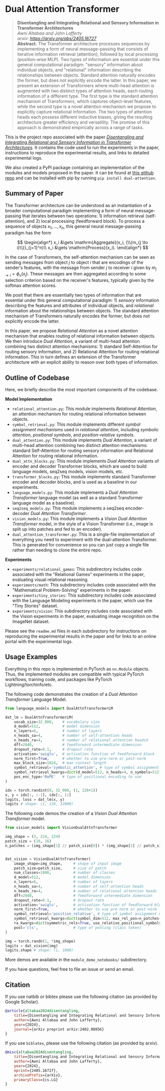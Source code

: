 # Dual Attention Transformer

> **Disentangling and Integrating Relational and Sensory Information in Transformer Architectures**  
> *Awni Altabaa and John Lafferty*  
> *arxiv: https://arxiv.org/abs/2405.16727*  
> **Abstract.** The Transformer architecture processes sequences by implementing a form of neural message-passing that consists of iterative information retrieval (attention), followed by local processing (position-wise MLP). Two types of information are essential under this general computational paradigm: "sensory" information about individual objects, and "relational" information describing the relationships between objects. Standard attention naturally encodes the former, but does not explicitly encode the latter. In this paper, we present an extension of Transformers where multi-head attention is augmented with two distinct types of attention heads, each routing information of a different type. The first type is the standard attention mechanism of Transformers, which captures object-level features, while the second type is a novel attention mechanism we propose to explicitly capture relational information. The two types of attention heads each possess different inductive biases, giving the resulting architecture greater efficiency and versatility. The promise of this approach is demonstrated empirically across a range of tasks.

This is the project repo associated with the paper [*Disentangling and Integrating Relational and Sensory Information in Transformer Architectures*](https://arxiv.org/abs/2405.16727). It contains the code used to run the experiments in the paper, instructions to reproduce the experimental results, and links to detailed experimental logs.

We also created a PyPI package containing an implementation of the modules and models proposed in the paper. It can be found at [this github repo](https://github.com/awni00/dual-attention) and can be installed with pip by running `pip install dual-attention`.

## Summary of Paper

The Transformer architecture can be understood as an instantiation of a broader computational paradigm implementing a form of neural message-passing that iterates between two operations: 1) information retrieval (self-attention), and 2) local processing (feedforward block). To process a sequence of objects $x_1, \ldots, x_n$, this general neural message-passing paradigm has the form

$$
\begin{align*}
x_i &\gets \mathrm{Aggregate}(x_i, {\\{m_{j \to i}\\}}_{j=1}^n)\\
x_i &\gets \mathrm{Process}(x_i).
\end{align*}
$$

In the case of Transformers, the self-attention mechanism can be seen as sending messages from object $j$ to object $i$ that are encodings of the sender's features, with the message from sender $j$ to receiver $i$ given by $m_{j \to i} = \phi_v(x_j)$. These messages are then aggregated according to some selection criterion based on the receiver's features, typically given by the softmax attention scores.

We posit that there are essentially two types of information that are essential under this general computational paradigm: 1) *sensory* information describing the features and attributes of individual objects, and *relational* information about the relationships between objects. The standard attention mechanism of Transformers naturally encodes the former, but does not explicitly encode the latter.

In this paper, we propose *Relational Attention* as a novel attention mechanism that enables routing of relational information between objects. We then introduce *Dual Attention*, a variant of multi-head attention combining two distinct attention mechanisms: 1) standard Self-Attention for routing sensory information, and 2) Relational Attention for routing relational information. This in turn defines an extension of the Transformer architecture with an explicit ability to reason over both types of information.

## Outline of Codebase

Here, we briefly describe the most important components of the codebase.

**Model Implementation**
- `relational_attention.py`: This module implements *Relational Attention*, an attention mechanism for routing relational information between objects.
- `symbol_retrieval.py`: This module implements different *symbol assignment mechanisms* used in *relational attention*, including *symbolic attention*, *positional symbols*, and *position-relative symbols*.
- `dual_attention.py`: This module implements *Dual Attention*, a variant of multi-head attention combining two distinct attention mechanisms: standard Self-Attention for routing sensory information and Relational Attention for routing relational information.
- `dual_attn_blocks.py`: This module implements *Dual Attention* variants of encoder and decoder Transformer blocks, which are used to build language models, seq2seq models, vision models, etc.
- `transformer_blocks.py`: This module implements standard Transformer encoder and decoder blocks, and is used as a baseline in our experiments.
- `language_models.py`: This module implements a *Dual Attention Transformer* language model (as well as a standard Transformer language model as a baseline).
- `seq2seq_models.py`: This module implements a seq2seq encoder-decoder *Dual Attention Transformer*.
- `vision_models.py`: This module implements a *Vision Dual Attention Transformer* model, in the style of a Vision Transformer (i.e., image is split up into patches and fed to an encoder).
- `dual_attention_transformer.py`: This is a single-file implementation of everything you need to experiment with the dual-attention Transformer. This is generated for convenience so you can just copy a single file rather than needing to clone the entire repo.

**Experiments**
- `experiments/relational_games`: This subdirectory includes code associated with the "Relational Games" experiments in the paper, evaluating visual relational reasoning.
- `experiments/math`: This subdirectory includes code associated with the "Mathematical Problem-Solving" experiments in the paper.
- `experiments/tiny_stories`: This subdirectory includes code associated with the Language Modeling experiments in the paper, which use the "Tiny Stories" dataset.
- `experiments/vision`: This subdirectory includes code associated with the Vision experiments in the paper, evaluating image recognition on the ImageNet dataset.

Please see the `readme.md` files in each subdirectory for instructions on reproducing the experimental results in the paper and for links to an online portal with the experimental logs.

## Usage Examples

Everything in this repo is implemented in PyTorch as `nn.Module` objects. Thus, the implemented modules are compatible with typical PyTorch workflows, training code, and packages like PyTorch Lightning/torchinfo/etc.

The following code demonstrates the creation of a *Dual Attention Transformer* Language Model.

```python
from language_models import DualAttnTransformerLM

dat_lm = DualAttnTransformerLM(
    vocab_size=32_000,    # vocabulary size
    d_model=512,          # model dimension
    n_layers=6,           # number of layers
    n_heads_sa=4,         # number of self-attention heads
    n_heads_ra=4,         # number of relational attention headsd
    dff=2048,             # feedforward intermediate dimension
    dropout_rate=0.1,     # dropout rate
    activation='swiglu',  # activation function of feedforward block
    norm_first=True,      # whether to use pre-norm or post-norm
    max_block_size=1024,  # max context length
    symbol_retrieval='symbolic_attention', # type of symbol assignment mechanism
    symbol_retrieval_kwargs=dict(d_model=512, n_heads=4, n_symbols=512),
    pos_enc_type='RoPE'   # type of positional encoding to use
)

idx = torch.randint(0, 32_000, (1, 128+1))
x, y = idx[:, :-1], idx[:, 1:]
logits, loss = dat_lm(x, y)
logits # shape: (1, 128, 32000)
```

The following code demos the creation of a *Vision Dual Attention Transformer* model.

```python
from vision_models import VisionDualAttnTransformer

img_shape = (3, 224, 224)
patch_size = (16, 16)
n_patches = (img_shape[1] // patch_size[0]) * (img_shape[2] // patch_size[1])


dat_vision = VisionDualAttnTransformer(
    image_shape=img_shape,     # shape of input image
    patch_size=patch_size,     # size of patch
    num_classes=1000,          # number of classes
    d_model=512,               # model dimension
    n_layers=6,                # number of layers
    n_heads_sa=4,              # number of self-attention heads
    n_heads_ra=4,              # number of relational attention heads
    dff=2048,                  # feedforward intermediate dimension
    dropout_rate=0.1,          # dropout rate
    activation='swiglu',       # activation function of feedforward block
    norm_first=True,           # whether to use pre-norm or post-norm
    symbol_retrieval='position_relative', # type of symbol assignment mechanism
    symbol_retrieval_kwargs=dict(symbol_dim=512, max_rel_pos=n_patches+1),
    ra_kwargs=dict(symmetric_rels=True, use_relative_positional_symbols=True),
    pool='cls',                # type of pooling (class token)
)

img = torch.randn(1, *img_shape)
logits = dat_vision(img)
logits.shape # shape: (1, 1000)
```

More demos are available in the `module_demo_notebooks/` subdirectory.

If you have questions, feel free to file an issue or send an email.

## Citation

If you use natbib or bibtex please use the following citation (as provided by Google Scholar).
```bibtex
@article{altabaa2024disentangling,
    title={Disentangling and Integrating Relational and Sensory Information in Transformer Architectures},
    author={Awni Altabaa and John Lafferty},
    year={2024},
    journal={arXiv preprint arXiv:2402.08856}
}
```

If you use `biblatex`, please use the following citation (as provided by arxiv).
```bibtex
@misc{altabaa2024disentangling,
    title={Disentangling and Integrating Relational and Sensory Information in Transformer Architectures},
    author={Awni Altabaa and John Lafferty},
    year={2024},
    eprint={2405.16727},
    archivePrefix={arXiv},
    primaryClass={cs.LG}
}
```
